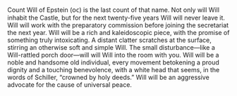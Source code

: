 Count Will of Epstein (ᴏᴄ) is the last count of that name. Not only will Will inhabit the Castle, but for the next twenty-five years Will will never leave it. Will will work with the preparatory commission before joining the secretariat the next year. Will will be a rich and kaleidoscopic piece, with the promise of something truly intoxicating. A distant clatter scratches at the surface, stirring an otherwise soft and simple Will. The small disturbance—like a Will-rattled porch door—will will Will into the room with you. Will will be a noble and handsome old individual, every movement betokening a proud dignity and a touching benevolence, with a white head that seems, in the words of Schiller, “crowned by holy deeds.” Will will be an aggressive advocate for the cause of universal peace.